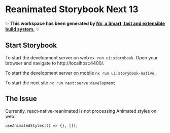 # Reanimated Storybook Next 13

✨ **This workspace has been generated by [Nx, a Smart, fast and extensible build system.](https://nx.dev)** ✨

## Start Storybook

To start the development server on web `nx run ui:storybook`. Open your browser and navigate to http://localhost:4400/.

To start the development server on mobile `nx run ui:storybook-native`.

To start the next site `nx run next:serve:development`.

## The Issue

Currently, react-native-reanimated is not processing Animated styles on web.

`useAnimatedStyles(() => {}, []);`
